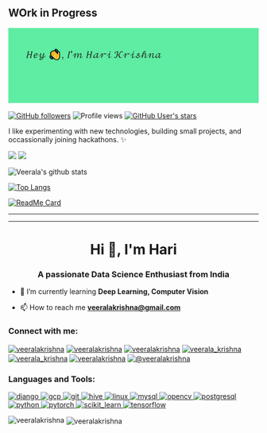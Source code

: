 ## WOrk in Progress

![](https://github.com/veeralakrishna/veeralakrishna/blob/master/readme/green.png?raw=true)

[![GitHub followers](https://img.shields.io/github/followers/veeralakrishna?style=flat&label=Follow&maxAge=2592000)](https://github.com/veeralakrishna?tab=followers)
![Profile views](https://gpvc.arturio.dev/veeralakrishna)
[![GitHub User's stars](https://img.shields.io/github/stars/veeralakrishna)](https://github.com/veeralakrishna)

I like experimenting with new technologies, building small projects, and occassionally joining hackathons. ✨



[![](https://img.shields.io/badge/linkedin-%230077B5.svg?&style=for-the-badge&logo=linkedin&logoColor=white)](https://www.linkedin.com/in/veeralakrishna/)
[![](https://img.shields.io/badge/kaggle-%230077B5.svg?&style=for-the-badge&logo=kaggle&logoColor=white)](https://www.kaggle.com/veeralakrishna/)

<!--
**veeralakrishna/veeralakrishna** is a ✨ _special_ ✨ repository because its `README.md` (this file) appears on your GitHub profile.

Here are some ideas to get you started:

- 🔭 I’m currently working on ...
- 🌱 I’m currently learning ...
- 👯 I’m looking to collaborate on ...
- 🤔 I’m looking for help with ...
- 💬 Ask me about ...
- 📫 How to reach me: ...
- 😄 Pronouns: ...
- ⚡ Fun fact: ...

- Available Themes
- https://github.com/anuraghazra/github-readme-stats/blob/master/themes/README.md

- Ref
- https://github.com/anuraghazra/github-readme-stats

-->





![Veerala's github stats](https://github-readme-stats.vercel.app/api?username=veeralakrishna&count_private=true&show_icons=true&theme=nightowl)


[![Top Langs](https://github-readme-stats.vercel.app/api/top-langs/?username=veeralakrishna&layout=compact&theme=nightowl)](https://github.com/veeralakrishna)


[![ReadMe Card](https://github-readme-stats.vercel.app/api/pin/?username=veeralakrishna&repo=DataCamp-Project-Solutions-Python&theme=nightowl)](https://github.com/veeralakrishna/DataCamp-Project-Solutions-Python)




















-------------------------------
------------------------------------------

<h1 align="center">Hi 👋, I'm Hari</h1>
<h3 align="center">A passionate Data Science Enthusiast from India</h3>


- 🌱 I’m currently learning **Deep Learning, Computer Vision**

- 📫 How to reach me **veeralakrishna@gmail.com**

<p align="left">
<h3 align="left">Connect with me:</h3>
<a href="https://twitter.com/veeralakrishna" target="blank"><img align="center" src="https://cdn.jsdelivr.net/npm/simple-icons@3.0.1/icons/twitter.svg" alt="veeralakrishna" height="30" width="40" /></a>
<a href="https://linkedin.com/in/veeralakrishna" target="blank"><img align="center" src="https://cdn.jsdelivr.net/npm/simple-icons@3.0.1/icons/linkedin.svg" alt="veeralakrishna" height="30" width="40" /></a>
<a href="https://kaggle.com/veeralakrishna" target="blank"><img align="center" src="https://cdn.jsdelivr.net/npm/simple-icons@3.0.1/icons/kaggle.svg" alt="veeralakrishna" height="30" width="40" /></a>
<a href="https://instagram.com/veerala_krishna" target="blank"><img align="center" src="https://cdn.jsdelivr.net/npm/simple-icons@3.0.1/icons/instagram.svg" alt="veerala_krishna" height="30" width="40" /></a>
<a href="https://www.hackerrank.com/veerala_krishna" target="blank"><img align="center" src="https://cdn.jsdelivr.net/npm/simple-icons@3.0.1/icons/hackerrank.svg" alt="veerala_krishna" height="30" width="40" /></a>
<a href="https://www.leetcode.com/veeralakrishna" target="blank"><img align="center" src="https://cdn.jsdelivr.net/npm/simple-icons@3.0.1/icons/leetcode.svg" alt="veeralakrishna" height="30" width="40" /></a>
<a href="https://www.hackerearth.com/@veeralakrishna" target="blank"><img align="center" src="https://cdn.jsdelivr.net/npm/simple-icons@3.0.1/icons/hackerearth.svg" alt="@veeralakrishna" height="30" width="40" /></a>
</p>

<h3 align="left">Languages and Tools:</h3>
<p align="left"> <a href="https://www.djangoproject.com/" target="_blank"> <img src="https://devicons.github.io/devicon/devicon.git/icons/django/django-original.svg" alt="django" width="40" height="40"/> </a> <a href="https://cloud.google.com" target="_blank"> <img src="https://www.vectorlogo.zone/logos/google_cloud/google_cloud-icon.svg" alt="gcp" width="40" height="40"/> </a> <a href="https://git-scm.com/" target="_blank"> <img src="https://www.vectorlogo.zone/logos/git-scm/git-scm-icon.svg" alt="git" width="40" height="40"/> </a> <a href="" target="_blank"> <img src="https://www.vectorlogo.zone/logos/apache_hive/apache_hive-icon.svg" alt="hive" width="40" height="40"/> </a> <a href="https://www.linux.org/" target="_blank"> <img src="https://devicons.github.io/devicon/devicon.git/icons/linux/linux-original.svg" alt="linux" width="40" height="40"/> </a> <a href="https://www.mysql.com/" target="_blank"> <img src="https://devicons.github.io/devicon/devicon.git/icons/mysql/mysql-original-wordmark.svg" alt="mysql" width="40" height="40"/> </a> <a href="https://opencv.org/" target="_blank"> <img src="https://www.vectorlogo.zone/logos/opencv/opencv-icon.svg" alt="opencv" width="40" height="40"/> </a> <a href="https://www.postgresql.org" target="_blank"> <img src="https://devicons.github.io/devicon/devicon.git/icons/postgresql/postgresql-original-wordmark.svg" alt="postgresql" width="40" height="40"/> </a> <a href="https://www.python.org" target="_blank"> <img src="https://devicons.github.io/devicon/devicon.git/icons/python/python-original.svg" alt="python" width="40" height="40"/> </a> <a href="https://pytorch.org/" target="_blank"> <img src="https://www.vectorlogo.zone/logos/pytorch/pytorch-icon.svg" alt="pytorch" width="40" height="40"/> </a> <a href="" target="_blank"> <img src="https://upload.wikimedia.org/wikipedia/commons/0/05/Scikit_learn_logo_small.svg" alt="scikit_learn" width="40" height="40"/> </a> <a href="https://www.tensorflow.org" target="_blank"> <img src="https://www.vectorlogo.zone/logos/tensorflow/tensorflow-icon.svg" alt="tensorflow" width="40" height="40"/> </a> </p>

<p><img align="left" src="https://github-readme-stats.vercel.app/api/top-langs/?username=veeralakrishna&layout=compact" alt="veeralakrishna" /></p>

<p>&nbsp;<img align="center" src="https://github-readme-stats.vercel.app/api?username=veeralakrishna&show_icons=true" alt="veeralakrishna" /></p>
